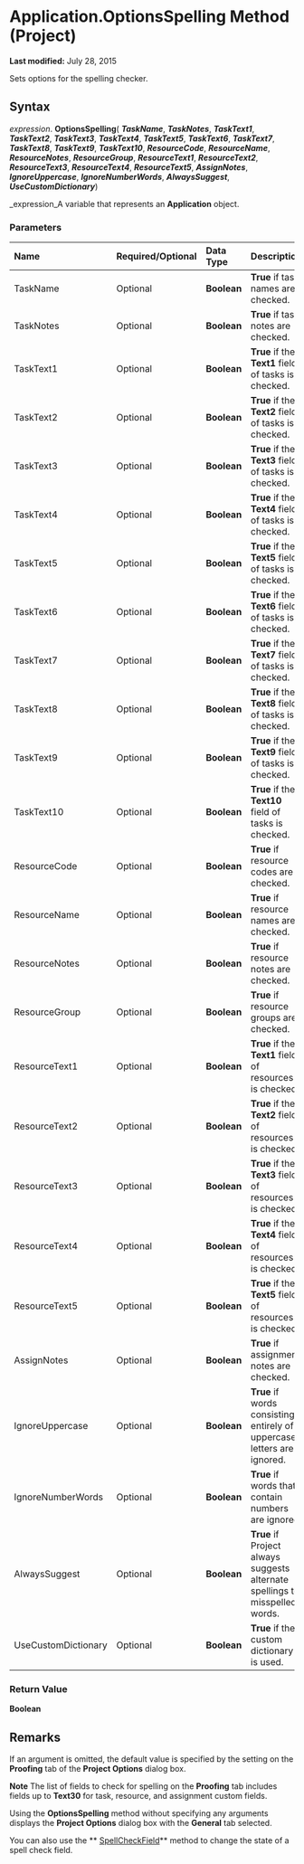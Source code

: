 
# Application.OptionsSpelling Method (Project)

 **Last modified:** July 28, 2015

Sets options for the spelling checker.

## Syntax

 _expression_. **OptionsSpelling**( **_TaskName_**,  **_TaskNotes_**,  **_TaskText1_**,  **_TaskText2_**,  **_TaskText3_**,  **_TaskText4_**,  **_TaskText5_**,  **_TaskText6_**,  **_TaskText7_**,  **_TaskText8_**,  **_TaskText9_**,  **_TaskText10_**,  **_ResourceCode_**,  **_ResourceName_**,  **_ResourceNotes_**,  **_ResourceGroup_**,  **_ResourceText1_**,  **_ResourceText2_**,  **_ResourceText3_**,  **_ResourceText4_**,  **_ResourceText5_**,  **_AssignNotes_**,  **_IgnoreUppercase_**,  **_IgnoreNumberWords_**,  **_AlwaysSuggest_**,  **_UseCustomDictionary_**)

 _expression_A variable that represents an  **Application** object.


### Parameters



|**Name**|**Required/Optional**|**Data Type**|**Description**|
|:-----|:-----|:-----|:-----|
|TaskName|Optional| **Boolean**| **True** if task names are checked.|
|TaskNotes|Optional| **Boolean**| **True** if task notes are checked.|
|TaskText1|Optional| **Boolean**| **True** if the **Text1** field of tasks is checked.|
|TaskText2|Optional| **Boolean**| **True** if the **Text2** field of tasks is checked.|
|TaskText3|Optional| **Boolean**| **True** if the **Text3** field of tasks is checked.|
|TaskText4|Optional| **Boolean**| **True** if the **Text4** field of tasks is checked.|
|TaskText5|Optional| **Boolean**| **True** if the **Text5** field of tasks is checked.|
|TaskText6|Optional| **Boolean**| **True** if the **Text6** field of tasks is checked.|
|TaskText7|Optional| **Boolean**| **True** if the **Text7** field of tasks is checked.|
|TaskText8|Optional| **Boolean**| **True** if the **Text8** field of tasks is checked.|
|TaskText9|Optional| **Boolean**| **True** if the **Text9** field of tasks is checked.|
|TaskText10|Optional| **Boolean**| **True** if the **Text10** field of tasks is checked.|
|ResourceCode|Optional| **Boolean**| **True** if resource codes are checked.|
|ResourceName|Optional| **Boolean**| **True** if resource names are checked.|
|ResourceNotes|Optional| **Boolean**| **True** if resource notes are checked.|
|ResourceGroup|Optional| **Boolean**| **True** if resource groups are checked.|
|ResourceText1|Optional| **Boolean**| **True** if the **Text1** field of resources is checked.|
|ResourceText2|Optional| **Boolean**| **True** if the **Text2** field of resources is checked.|
|ResourceText3|Optional| **Boolean**| **True** if the **Text3** field of resources is checked.|
|ResourceText4|Optional| **Boolean**| **True** if the **Text4** field of resources is checked.|
|ResourceText5|Optional| **Boolean**| **True** if the **Text5** field of resources is checked.|
|AssignNotes|Optional| **Boolean**| **True** if assignment notes are checked.|
|IgnoreUppercase|Optional| **Boolean**| **True** if words consisting entirely of uppercase letters are ignored.|
|IgnoreNumberWords|Optional| **Boolean**| **True** if words that contain numbers are ignored.|
|AlwaysSuggest|Optional| **Boolean**| **True** if Project always suggests alternate spellings to misspelled words.|
|UseCustomDictionary|Optional| **Boolean**| **True** if the custom dictionary is used.|

### Return Value

 **Boolean**


## Remarks

If an argument is omitted, the default value is specified by the setting on the  **Proofing** tab of the **Project Options** dialog box.


 **Note**  The list of fields to check for spelling on the  **Proofing** tab includes fields up to **Text30** for task, resource, and assignment custom fields.

Using the  **OptionsSpelling** method without specifying any arguments displays the **Project Options** dialog box with the **General** tab selected.

You can also use the  ** [SpellCheckField](4c5cc4c9-b947-c237-7f7e-0d703bd34352.md)** method to change the state of a spell check field.

